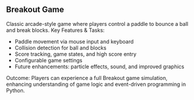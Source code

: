 ## Breakout Game ##
Classic arcade-style game where players control a paddle to bounce a ball and break blocks.
Key Features & Tasks:
- Paddle movement via mouse input and keyboard
- Collision detection for ball and blocks
- Score tracking, game states, and high score entry
- Configurable game settings
- Future enhancements: particle effects, sound, and improved graphics

Outcome: Players can experience a full Breakout game simulation, enhancing understanding of game logic and event-driven programming in Python.
